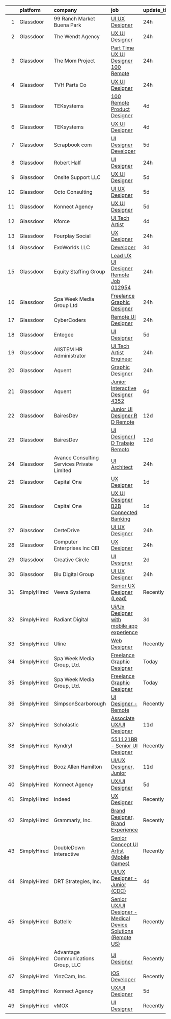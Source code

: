 

|    | platform    | company                                    | job                                                                                                                                                                                                                                                                                                                                                                                                                                                                                                                                                                                                                                                                                                                                                                                                                                                                                                                                                                                                                                                                                                                                                                                                                                                                                                                                                                                                        | update_time   | location             |
|---:|:------------|:-------------------------------------------|:-----------------------------------------------------------------------------------------------------------------------------------------------------------------------------------------------------------------------------------------------------------------------------------------------------------------------------------------------------------------------------------------------------------------------------------------------------------------------------------------------------------------------------------------------------------------------------------------------------------------------------------------------------------------------------------------------------------------------------------------------------------------------------------------------------------------------------------------------------------------------------------------------------------------------------------------------------------------------------------------------------------------------------------------------------------------------------------------------------------------------------------------------------------------------------------------------------------------------------------------------------------------------------------------------------------------------------------------------------------------------------------------------------------|:--------------|:---------------------|
|  1 | Glassdoor   | 99 Ranch Market   Buena Park               | [UI UX Designer](https://www.glassdoor.com/partner/jobListing.htm?pos=104&ao=1110586&s=58&guid=00000183a1d53d4587440f114c602a95&src=GD_JOB_AD&t=SR&vt=w&cs=1_055ba58d&cb=1664867450648&jobListingId=1008181670430&cpc=8AC01DCC8FF2DC38&jrtk=3-0-1gegtafbmkhro801-1gegtafc9khr4800-679161780b2d5892--6NYlbfkN0AVD-qZa62sHEkA2mZ_rsedj0_PZ5O7HnowWDrY25sznZywWsRtn6l2Tfvz6jzmcASa90uhgztHUjNO5oZK33WAjZ2lorQtfX76Htf-djSdOfv5Dvm93HDY441W2oNhG3bj08h0nt3Irr68AfEQS19lm6GDsYequBH5h_dV0zSjbynHZkyT-WP_TFvd5-7AkNboeFJgA4bOYC4VQKsDeBf2al2Vi66CXnmB2YeI3-Ri1rIzErCoO4AbX4HE0TMAXY_X9KUNUzRQmAidaqGgMbTXTgMZpfGWhiNVQimuOMWEgYsvyuL0HEAiuU_R0VvuCLvJteDG02_K3OdfborSKMqYQ36_0_hTbtTdAMVRoWzVctRh4pJ0wEWMV-vdNJYtYfot0dpOuWWCf84kMm6cXttkjeAu7vmk_0ZjkgCaY0BZlvmrooU7cSoAsQKl5CQ4e9m9sbXn8a-Ws8WDH3vXSrfiCsHosn2cYg1431UsqzOVOjFCwsN1F4cz7-6jwasSaSoRHDI-k23yuw%3D%3D)                                                                                                                                                                                                                                                                                                                                                                                                                                                                                                                                           | 24h           | Buena Park, CA       |
|  2 | Glassdoor   | The Wendt Agency                           | [UX UI Designer](https://www.glassdoor.com/partner/jobListing.htm?pos=110&ao=1110586&s=58&guid=00000183a1d53d4587440f114c602a95&src=GD_JOB_AD&t=SR&vt=w&cs=1_e77de5ce&cb=1664867450649&jobListingId=1008181327429&cpc=83630893E902B957&jrtk=3-0-1gegtafbmkhro801-1gegtafc9khr4800-def495c1c910d5c5--6NYlbfkN0Adeao9D7-P1IO840jeNOJF2IMrA0-HPGc0H3yGzl0CVgR4JW72wlOIaFXo8tF6YRWXAzvMRup4GILw3Hr3mPsVCWTVwh_Vaug4OOp_8aOazhKoNdAsWoesEqISe6-hW_MUlMBriuYo1_auUO-JJpEr6UeYgF-jlOvVYUqtgslDSf13yuZs_NIA6sBWhW5J33eaLlncHIgPsSwYKGCtGyfM9-P0xlyRy_Wiq4gV6FavDAL0mdwEw7TsL1crzS_60VhsFEc4Pa4IifU02Yp-BpnpeuirA2mJBgdRoA9-vaRKJYBhhkW8kzZZ0hWNt-9qqVeFwMajbsn_W1GXvkyDjwT48g8MLBGmJxshAZqM5p-JsCEmX81CGvtazi4aA6f7SRNeDQP0HDjzA0-TQxMiDIgEnF6AExhwLStdIAubuCcV0cE2RcvIYgy1jqIMtHiFRwiarBFmzzJYrkZXpkUoP7d6r4WOhaCwhNrjhRuO1JCKl7xzaKrMUtRqQUAgTVK3e7CJ-fd6z9ecIA%3D%3D)                                                                                                                                                                                                                                                                                                                                                                                                                                                                                                                                           | 24h           | Great Falls, MT      |
|  3 | Glassdoor   | The Mom Project                            | [Part Time UX UI Designer  100  Remote ](https://www.glassdoor.com/partner/jobListing.htm?pos=116&ao=1110586&s=58&guid=00000183a1d53d4587440f114c602a95&src=GD_JOB_AD&t=SR&vt=w&cs=1_68848047&cb=1664867450651&jobListingId=1008181253204&cpc=0FE1F5EA2BC84A01&jrtk=3-0-1gegtafbmkhro801-1gegtafc9khr4800-d2ce0636e23d2e0e--6NYlbfkN0BDp_epf89aHDQhKpPegNJQ_ldQpEFZQsM9OcONMGxWx6pU56EKHF58QjVdAUvn2gVRRSmtNUrdMDHXWzgElYQnYNW84BcMqtkgItxSOlouRThwQMZ_TlrOrFQ478LTYZJPB1q_cz4G0-FJt76QegPxCdfxm_nCEsYWMVODxQOirkAOYoVurvx38EhjwGlvJ02mSgNdEu0u2n6NocOoObURtQfRlbH6x_gl8ikm3Z4vRDEv-XqO8iZn4ARy10tIZ0UohjXxvQ_9TrVKx6w8KFHXkxrwTFnmaIIWaOIAQ3-wYYklQy9aU8BfL-Yk08DQ2FMT2avONaTozGSYxaMX86uemRKOWhwlM3W99oxYJwlR4NCEmZuZbY7PCkfmtVXdn-fmgrKYUbRhi5GvfjQMPgSfnzRgPJQqS2ID40gT3cNR-56-qSABZ4snoyXR5nAgIE4ZMemnTzNQzHJDa8SEUM8GyCqk5tYHFoZ99r-weo8xi0c56nctFlKLdOJ1vZxHgupOZLR_9tKftMCJZIsXiDCI2bNgud7RDUc_9Fa0kZkgZ4NoeyfyyMP6zVr7jaeJsSLOC9brFHXlkT8d9UVzGhY6tdCZsyJdzqpBz7r38T5icqWWSvzlED4DIZwX04yNmQmcSqgJ5q856qzD5TRj2RG3pDCcBY82Iznhh5TVftGDW0B02WIEftyGyt358mWgNP6Ldk7UBSOMI2NfgPhJjU3oDHJsFvr3gOOV5u7QMKm9J0ZHDQcuIpuuEg1BDqWmr1Qz7xADmmCksU3f19QaL8iWkBxEhOAZ59VHbqXUGQ1hacqNCuHOSCuS-qNzfp0l2HWNuC075uitbEWrKX1rQafimkxDcu7F8WkcE7E1huiRA6dGA0g0Mt5JcEk8cSP31s3l0Rv8kvnXYcMymmn11cEpElhIKcpFUJLVoA4_iZyb7jaqyg0ICttZxd98y7YAS5aNoIles9LEnpH-KxGN0ddlP47-hVCuYLEWqmBUY4OiibwamgCkDAt3CB0oTH7DYR4%3D) | 24h           | Remote               |
|  4 | Glassdoor   | TVH Parts Co                               | [UX UI Designer](https://www.glassdoor.com/partner/jobListing.htm?pos=114&ao=1110586&s=58&guid=00000183a1d53d4587440f114c602a95&src=GD_JOB_AD&t=SR&vt=w&cs=1_d88b0c8e&cb=1664867450651&jobListingId=1008181314522&cpc=C4A69CCDBB3B9599&jrtk=3-0-1gegtafbmkhro801-1gegtafc9khr4800-dfa17907e39ed4c6--6NYlbfkN0AvHsqCkho3iB9eMZ315WanebSvq4XLHcvFvsRhoDrh-lzHBipZYOYi_dAkvB6mfMampkPUgzYq5hikUq84VlR5TWPft_H5qjR5hyXwJRISQnXmsle4Zk5mJCcogZa-M0LTWYnc3PYWin1_j5nXfRsxJ7x6T3DmZQuOmsbAkLG0cA8VxvsjjORbhY_Zj7qdI8gfpvP5VmIeUPME8syneSp0nzyfqcVWv2EsrrSET-apIeaJG0G6sAJjTwyW6-7oxEp9kqFRbvW4X5Qk7GMLgmeebWkeQoOsJ8IZ3XTe8bis3rXdJjUHuURluPjQCAJ3JnUI1Mr_5dbOxMFMQJfGmd1Slxq77pv6fOGSFX-9jbB1VTCaw5nwemzjmqZ-CWe2-NmDCjNqu6wIMlZ40U3nZJ3vtIhXWFRlXLxAQERfKBdNz0m7M5av8d9R9R2rvL0KaRVoxfGoNMwYHPYbcT3T1hlEVvJsyLQLYjy06S2OkeHROz_-JAc1qcUc7nQI1C-UuoSsux4TxBDoPn7PCv5n6wDq2CdAjB3QlOpZyzcl6xggtiEHBKaQl0R2)                                                                                                                                                                                                                                                                                                                                                                                                                                                                                                       | 24h           | Olathe, KS           |
|  5 | Glassdoor   | TEKsystems                                 | [100  Remote Product Designer](https://www.glassdoor.com/partner/jobListing.htm?pos=128&ao=1110586&s=58&guid=00000183a1d53d4587440f114c602a95&src=GD_JOB_AD&t=SR&vt=w&cs=1_5bcc2066&cb=1664867450653&jobListingId=1008172766172&cpc=9908D8D4413DBB8A&jrtk=3-0-1gegtafbmkhro801-1gegtafc9khr4800-44432d57cc0f1c24--6NYlbfkN0AuKz8EBO1xHDEL7V2YF9xF3dC_I9B9i-Zw2Jh8clPMK3KTieKealHQMRxLfyLBLKJ4QXP66uOfd8FmCQ3UT1BNMPu0X8KDlnWmg-c6qTsuJoC-zhwBKqrMHH0jvmo1f0NkdLzQFcgBIe7NEkrP687viMG5poQoSKDrSdw9r5NobAkA9_Bj6GslhXApPa2SlgO3nPuc-SB8UTRXnj38FV3gz3Q5bQtKJcfKNvSnuVKMGExqtnx2jqhL69yVbYvgT_mL24fHjNq3yxCi3j2os2QhQ1x-3TvAXu7S9nlWX_uubwGoExPnI0Xw9xdHYJZ6lK-r9AKh8g_SgTL3dwn-fnsEYs78YIIY8PVFzRBb5DtlS1n0r0GW_EUs1UoeNfN0XOTWQuk0jSpGxK_obkmoQleNQaOnM7x3VjToB-awp5w3vTDxX-lv0ho0e_0IUFRWRuSQHft3K0L1b24rtzEpe_hnI5eNgzRGatOrA0r6nIoPE-kbKPhCMqGkQkzvRu61IyMzq_ffFnyc6ouRhXfBuxurBxnknDVh50VTZBJZgjYiAfRkLdN4QDF7_VOSLOdhwnfY1SSs3b2BiIgE7bBDonRAyXIiVnLrJVAYNzE1mIGZQVbcB7EsxGsjOi0RBU6HrJJKWEqMz1ncu1IiHilQdRabWn_2lVEzaPZopA5AbyO23LOumps2ipgwIpWhOzVW_Mf6PLWVt2L-pBLY-No1XxXn8ORL6Kg1QHsywWa9QsrjKy8_BxJaWQaI2jmx8W6JO9dZq4j_ivH6Mr4HHtv8uhYlw9Ima_xsVWkpp8yuD8BB2Aq2smbNLZ-XQ4ESOrzABRKjZfuvzuTDRlUjJnvXjE3tH8nn5B5xFFISERS_jtMJMDptnxA_eITlyq4i57t3uql6qyHi7Gde5Rl2MDTf4O8HZTgSnA16z1VyxIMRk5o4pg%3D%3D)                                                                                             | 4d            | Boston, MA           |
|  6 | Glassdoor   | TEKsystems                                 | [UX UI Designer](https://www.glassdoor.com/partner/jobListing.htm?pos=123&ao=1110586&s=58&guid=00000183a1d53d4587440f114c602a95&src=GD_JOB_AD&t=SR&vt=w&cs=1_7310a285&cb=1664867450653&jobListingId=1008172766180&cpc=2CAED5C921A5F994&jrtk=3-0-1gegtafbmkhro801-1gegtafc9khr4800-90ebe2972b67f183--6NYlbfkN0AuKz8EBO1xHDEL7V2YF9xF3dC_I9B9i-Zw2Jh8clPMK3KTieKealHQMRxLfyLBLKJ4QXP66uOfd8fYlyUkRWqt8kkeRvAaxr-d9sAlGLo2E32e4qthGQE_TY1B5cH1PYVB5JkENwHMk9qThWErUfcAi6IsTFkH6tEKd4rzI4BQ2pvhDMRqMRzrwVuVm91vZTIi4Iwk_miTQw6EzrStaHFrdFyQnBbO54cVwXZr_9GF6XnkjgmRh1MaZd6ix0LYGMdzN4CKb_8QlM6LhcSZvypknVxVHt_6yMSQ5QoYRfqKwp9mKuYftPQ79GbvqnBZNqEyRCUKyJt98V01vQqEMmMmXdWYbOdqrfEoKdegjH-0cHRAiwHSuXhfJL7bOfN5RkPQTr7RbdAgYDU4N-QbtbO9i_YJsQXSdDinyC2XLsm_-tcQSc2UTuf2_xfOT7v2dTsMzcihO_D7IXNpvY6V7OrTfaT6ZfRZuQb-gNr8FKJ7C4olbiynlG8GNGsQHqsLp8xrYNEf6eW-fMybDW70zFwgQS6s02rnivXPUvA2N_Lhm-99y9I38X-a_c_nOROJJNFozgv9V_pTmJhB_aDPwNuMqWdSVoABzMpLFORUjWU57Jka4gR4ZLK9CDplXs6amfaj4l92MP6Dnn8PcYR0E4cN1foLqY2ZVa-Nx29BCUuq7alN10teQBsAYGjMAbZPAgyqQ9dJu4v6E2xINiBgqzIrRh7dcQVvvPAIDIWXCbg7PKPHoQEh-5WqPVxuCH5PeiFQnHK6csp9D_yihcceS5Ns_n0W2So0F66uyULlX-iyYru6SHIADCHkWm5CeDZUINtEMndK3w-xPnxNAWueSXPbWbk0cSsBlpQ_GujD6qpO84j5NLnbsXC8baNvmFU1zn8trUUORj4BWkJRoxO5wFNd3QXwUFWbH5lMRU0RnERLpg%3D%3D)                                                                                                           | 4d            | Greensboro, NC       |
|  7 | Glassdoor   | Scrapbook com                              | [UI Designer Developer](https://www.glassdoor.com/partner/jobListing.htm?pos=103&ao=1110586&s=58&guid=00000183a1d53d4587440f114c602a95&src=GD_JOB_AD&t=SR&vt=w&ea=1&cs=1_280826e2&cb=1664867450648&jobListingId=1008168650416&cpc=D7FE8E303655E3F3&jrtk=3-0-1gegtafbmkhro801-1gegtafc9khr4800-62b34dc2ac0b666f--6NYlbfkN0C1yppl-0ekVUoPe3ZKhKQjCocelex8BczS8oiB1y4H6D5mfhWtO58RS_RPbOjQdgdRpZVKCGkuKevbwxgGfsFKUckQKEEjV0lThO3FJ3CpAhFzxwLzD4t2KKMDT4tJo97gxIsJtm8mFW-2M-9v8-Necl0GviZ8_EnnmdTJ12_ddQeQaXotJQFyCf0SWF8os7AejYLSsEV2w-d_0NUPct6PEPiEWBKw2NwCMTOfGzhx2FFqu7zY0wdRBY_wd3GqLrpcM-5vlKdYJH4Z9Xe5nn6tf413TFcYEqPSrYzIKahw8UtCvWsAJeAFNeSSmwqO-MVMkcyAF4eycGoagwfdqOmoQBNBTjFjCRKTSXak4kWmxenz6ZHRzQ0kJ9fINQHSWwyo64lUpM_Bgm51GRZT8UzuRH1s2hpHQpwXMvhR_DPZXktIamEtoSTFx1Kp_n6-RsR6WcAywj8uYwHBgtty0UEFYX0g7Ftn6tYcSJ8QPK4EHJsRoz04QvWQgHp7RsmxX1qd0h95d4Cp46vEsC-_m0P5)                                                                                                                                                                                                                                                                                                                                                                                                                                                                                                                           | 5d            | Gilbert, AZ          |
|  8 | Glassdoor   | Robert Half                                | [UI Designer](https://www.glassdoor.com/partner/jobListing.htm?pos=122&ao=1110586&s=58&guid=00000183a1d53d4587440f114c602a95&src=GD_JOB_AD&t=SR&vt=w&ea=1&cs=1_9f9d78ed&cb=1664867450653&jobListingId=1008181309373&cpc=C4A69CCDBB3B9599&jrtk=3-0-1gegtafbmkhro801-1gegtafc9khr4800-54c2c1747816ef52--6NYlbfkN0CpzDdaQkua3np5pkmj49lKioZwmwxQ-yx5plwbYmV_M5QDgP5U2s8pTcIrES5uNWEKEzOfTa809o2Rnu2v6jkewTx1E61nzB7Rep10S9jJWnYUmBAM-CyiqP7OzEPgCR0WlcHnld8831fBGBXqI2LsLHLNL7F4uDiT8EV5f_hiSP4KGNtoyWc9g7oNGmSTgN90z6Jzwto2E9fxKbcO8E3Bt87llNaAI9x2LliwMBpbNRrU0R18Mc88OLV4zeU3R6KPWKHxM6tnr5hTn0EQ8Vj458QIhS-GN6xqA_DEPSitMBt2St1C4l0UyWKcvjIPibpW4u8ooOKYe7gASLkVE6opqi916bjH4iW1x__DneBVXKjC-Oc4IHeEQrruaH4ppAVt9MgzkvF_2AIct342C3F37T8RS2RtsAkKVLRAlHGbQfUpZp0dvylBvzZSi-czhv0MmoaGz1q1mFpxel7SIKHMMuU2yt3F2-KHP5thQCw_cT8k0qg-XX-08KhWQY_3JExzToNWTgQXaqusN8FI_1fPHh20hzAnYSHg-konDu3k77XJxev3LdQ9)                                                                                                                                                                                                                                                                                                                                                                                                                                                                                                     | 24h           | Minneapolis, MN      |
|  9 | Glassdoor   | Onsite Support LLC                         | [UX UI Designer](https://www.glassdoor.com/partner/jobListing.htm?pos=109&ao=1110586&s=58&guid=00000183a1d53d4587440f114c602a95&src=GD_JOB_AD&t=SR&vt=w&ea=1&cs=1_075a2750&cb=1664867450649&jobListingId=1008169414448&cpc=F41FEAB56D215062&jrtk=3-0-1gegtafbmkhro801-1gegtafc9khr4800-a2aaa8486b49cb07--6NYlbfkN0Auk-QkTeXAvl3GClZfDM17QnofsqdUwCNpvBU1ShVA2_yp9Eg1uWSGJ1J2ClXU4kC3icgS9_W-5OsuWunWt_IyctRlB_pbyfy0dghEqf4VNyql2VDZ2IGt7AMSmGCYyfN4lJqudB2TMcLul0G85UmzqSdWchKEuZt7nw4iQuQHG9yX2SOt8G79KsOTwlB5zvnQfYExecfPmNKdisnH0lETx0ZPwn3u1bGHD9DIZ3HQapr1Gm88dbO_GVDELnzIgukYvU8huJ8f0X-fBomD-0Itr7NIVyStoi_uPNSygNRzmXyhp-bN3xQSWIYpNZHEaCLp5EQAO5a7PF1XnhngTzD0zNMCC8fPUiUlXHPom-TbDHJuQgatHjSVU8ttF4GWuX9Di6oNYnPQOdHi1GGDTqCXeVRlq9nw4Z01cOxiyDBugmmd730O-kUpEzHoqcfX76DW4aOFETMhhJO-JzLqsYntpGCeLo6e6K9dytmf_t_pbekZwHFBfK5f)                                                                                                                                                                                                                                                                                                                                                                                                                                                                                                                                                                  | 5d            | Remote               |
| 10 | Glassdoor   | Octo Consulting                            | [UI UX Designer](https://www.glassdoor.com/partner/jobListing.htm?pos=113&ao=1110586&s=58&guid=00000183a1d53d4587440f114c602a95&src=GD_JOB_AD&t=SR&vt=w&ea=1&cs=1_bb0d4224&cb=1664867450651&jobListingId=1008168500556&cpc=B076152010A3B66C&jrtk=3-0-1gegtafbmkhro801-1gegtafc9khr4800-b371f68b6cc4eaad--6NYlbfkN0BUILWTwFEMoXKrKssGyD8iTIA4IasGWC9VuLPSE7H-z3PWa5O78tC_NkFRpx8Ok5lPrUM7VPeJDZc1K6nRz6VTjVqrFkmtE1Tu5MmOi-VWlYxoX3PZSwQz7msP4ZNglGJEcCFNl3jkA2XF5qu19Srs_qOr8Em2AJbfiSkMTCMKsvYpLkr4E9oiEiMHqzWG953nS3j-aKf7tt4PcIXg-3SsOPkLdGqif9qV6djuLhgg0AvT6kBIEnePkdW2sdW16kTKX8pKCj25Ct6W3KI-0h25NNg_hqrqW073WEHkdelecdwYd4xAfoH-a0dZA1vVgPSYqPa33LFlh_gEcKosi4Om1gj0priotz2IZto_xveO4_P8a416foMC8GzI8lfWiYrQg6yHnDYEyeLvvf205DPoyx0nYmXgFr95r9PhvMscOlbPT4e3FS5MiL_6ux5XkiY9pWoe7BytPgGwL50c4QvNYjAUUT5s-k97XHLFgstHS_0JmLzselroPexSevp5rFh9hySaglo_wQ%3D%3D)                                                                                                                                                                                                                                                                                                                                                                                                                                                                                                                                      | 5d            | Remote               |
| 11 | Glassdoor   | Konnect Agency                             | [UX UI Designer](https://www.glassdoor.com/partner/jobListing.htm?pos=108&ao=1110586&s=58&guid=00000183a1d53d4587440f114c602a95&src=GD_JOB_AD&t=SR&vt=w&cs=1_5ad6b805&cb=1664867450649&jobListingId=1008168438925&cpc=6BF42D0955AE9A34&jrtk=3-0-1gegtafbmkhro801-1gegtafc9khr4800-9b61eef49c5311ef--6NYlbfkN0A-7AasZqH9Qn1Anb5-SGr1cEoKuvdHr_Nh2LwbaEhTGEydg6s1jxro67S5AJCHI4rCBnE8SwSEChdyMxCt7PW4zVyycmXIqTm8Idwfu1X07f4opH2Wlp_JY5FDsWaDDWmu8V3Hj2CCU_jidTElN-oSw1EgEgQMTamuJ_XaRKgvdppN0e1kKCMBxfxR7c6NgOIpfdv6WJ3C1RBJGz54FbRZTNx9a-_0iJt8PJr6rUnDrsE9nJRFx6YG07jUPV5XhpGu6KQMKybue5lpAun4fajtWSaLDXY6Twg2Op4bRVCNx69-oD-vCYJWyre-9e057Mj8SC4v_asstaOVYruYa6aZlhnm2JX-rY9PJ-u2RN1vJNgTV0dArUyPDtK_BEcsiul8MQ-2YGeHJygPiSDkY3i4n8R48DyI5AU9YQVOirc1CNvNGtPpCQhax5vUlLm3Fk7MFoNUGsFVeIlidgxN9o8u-eWBDjnHS0rkvrTXOpntYlfqlqFSYoY0YhGl3yBZwmM%3D)                                                                                                                                                                                                                                                                                                                                                                                                                                                                                                                                                         | 5d            | Remote               |
| 12 | Glassdoor   | Kforce                                     | [UI Tech Artist](https://www.glassdoor.com/partner/jobListing.htm?pos=130&ao=1110586&s=58&guid=00000183a1d53d4587440f114c602a95&src=GD_JOB_AD&t=SR&vt=w&cs=1_48d16121&cb=1664867450654&jobListingId=1008171475881&cpc=334ABAF5D42DC775&jrtk=3-0-1gegtafbmkhro801-1gegtafc9khr4800-8748ed1c41fd3b3d--6NYlbfkN0C5IatSLh_Ak1q39eQQoPIxD737RW9NeiYGvIRXkrLjEBkC4LI6KweFWWPiS1PvvlwxA2m4CamoThoPYW6CxHGLk7ATe_Ty352287DtOcs0O887YIIINEXee3FgfCvQ3FDnHWz5iqrayxNrdw0fILeyuW5zl-9iFm0xlNvjbbxNdRV6UyYmhz2cfx4JMmOlQ-24N4cAbRiGr0IWSNz0qykQF9PemnEapgWJwR-5dppSaN4jkwAS42PRzD_QLC96i5oscvJ9W9B1EsESMI_ULHkpgBURRtGyJAzJftvFZmJjLcDH1j8_ZAs3IZOZUS_uI2WafrwfKQSc3HyDsgVm_RjYELjVycMQzi044us9tl4RD9r-Y278T51YYZ6ysXUw5yfOV_5vbxBggrL8_p0IckpsTZciRWGrDatF8U4REBBVtQRWs9pv3QHWp5d0TkQfgelSPHDkbkyYllAqqMwRbJjmWvlzch92dNpVGfuGEMmCgIWfX9RJieaI7qtFO9aBP8q__q3chYnDa_ActVOQILFOdOLSDhNvhqrL9WAKu3iGLdMaBo0wSkXcBaFnzTPKt2tMjZL7-WkALlotN3TmqNLO8CfiTGSPY9I%3D)                                                                                                                                                                                                                                                                                                                                                                                                                                                         | 4d            | Redmond, WA          |
| 13 | Glassdoor   | Fourplay Social                            | [UX Designer](https://www.glassdoor.com/partner/jobListing.htm?pos=102&ao=1110586&s=58&guid=00000183a1d53d4587440f114c602a95&src=GD_JOB_AD&t=SR&vt=w&cs=1_d8c7b679&cb=1664867450648&jobListingId=1008181037073&cpc=1D891ED3EFC3904E&jrtk=3-0-1gegtafbmkhro801-1gegtafc9khr4800-3db3dfd962b0eb12--6NYlbfkN0BKgzQyzTF1Q9mOsR1amaS-juVGLjHt5Cdom-gEF9y-xQXLGdfif3v_ctjRrlTEAbi6cB-13qKNUKDn9hT6yQEz8oKAMECrepOza0dNLk9yJhKVby5MZ0y9_CwN1yjI_0HSy2jraH9OCikwixxpHHzZXPz6nbqWuOAN2xu1Q89dba8Z7KLOqAiEx3s8ea9UL8AJOOl87G30ucPHYhCWFl4Uvqk3tyaCnes81sCd4bimDDyhvwHT6B-aGEwCRXYPFl5vU3rjfVG4siRKbA6KQJK3bhi-Nn78gt3r3-0bECDi6U8YXE-C4-7xMxzICdQogIQq7C94553FDoSTML5dA7_v9NGghrmP4iydpNqLBuWJ79OwyRo6csMN4PlSfP7pTD3hbUpqHQ55dsvUKsTc3YQhtGu68M15k_vtby2hrhwnfUoAC8t_JobfDKumI8pYH-2Hd7qaILdQWClAxWvZpqCev68aNDB_JE3Rc6qz7cD-bXtQggYLQV7WGfYL27CGSq8%3D)                                                                                                                                                                                                                                                                                                                                                                                                                                                                                                                                                            | 24h           | Remote               |
| 14 | Glassdoor   | ExoWorlds LLC                              | [Developer](https://www.glassdoor.com/partner/jobListing.htm?pos=112&ao=1110586&s=58&guid=00000183a1d53d4587440f114c602a95&src=GD_JOB_AD&t=SR&vt=w&ea=1&cs=1_4cfc549e&cb=1664867450650&jobListingId=1008175635893&cpc=03F67E1B243A1AE3&jrtk=3-0-1gegtafbmkhro801-1gegtafc9khr4800-5d85ba86b372ef93--6NYlbfkN0AbXbwdd4G-YnG1yeUundPTBYjd-9I_qiQ5G8GofE7fKqcZP_LzImiPuBZhXsDpuG_iUqdxs8T7CR6C3oeLnXKwiI8hGcYvsKxwAhiHpFC_3L55QqStgWcctxbDR6NVcumhe6y9SioMi0QBMdrVFkTQ-gkI4vEBXoeyr-C0I_9dmjpqc009TLT6Jcba7DLl-aQ_HD12sDmfP0b7WVdMmw_xBpaL8_6TnBmF9OoV2Q9sY-A8AsOIWWxILCEaeQvLpFu1BoTeepoxwqudafl5aXMQ6jMVEo0b8CHaJ5rHfmfwyXo0IQ5m1HBIODsh04YDacCnJquajR3qLMtq-bdF948bQW2EN68Fc_cMfzdVjDSjH53Zgit7XNDl6_YAD-JX1CNv_TMJtIHKnW1OuH_FOijQTiJIHScTo_Hso6ZQVyOTmDdoaQUSFcI8am2mjFJZZzZecXP1UEwTIildg1cW368IewK0uAjbtr6-hXxYvFahUPVeTvkaYBr4J3WVJypbyzc8ARLisGEyqNS8Ilr-euf6)                                                                                                                                                                                                                                                                                                                                                                                                                                                                                                                                       | 3d            | Remote               |
| 15 | Glassdoor   | Equity Staffing Group                      | [Lead UX UI Designer  Remote   Job 012954 ](https://www.glassdoor.com/partner/jobListing.htm?pos=120&ao=1110586&s=58&guid=00000183a1d53d4587440f114c602a95&src=GD_JOB_AD&t=SR&vt=w&cs=1_51cda410&cb=1664867450652&jobListingId=1008181237415&cpc=AC285F3A3ECA6BB0&jrtk=3-0-1gegtafbmkhro801-1gegtafc9khr4800-4658eb9d48f9bc9c--6NYlbfkN0C1yyJIapRlEdYOhDmVropYbNu6_NST9zaz4GWjsOuGwSr2S_wuxMSgMUxyoNOegNLn5vqpKcVZeKFb2L8DvReyOQFtBIs0TBC0UFtrWFn11p8bUyBPxZ3TgOljAsBgeOaF1z3UR8UDGW5-EYgkLnbCN1yHqQRMbfRUfvCBLX4A8kSCPylsrzCNC8un2RnvjVQ1Tp1yHX63KuofgvJBTRnTQFxj9XopXDqC-_2omOjK2_A0c0nJNz3Qa8aLFrghOLDEH9OFm5hRrX5vRBMCYrI2HCjApLUUVyeSVyXhGwdrjRGglzgyiQQ3Hr9c0jP54hkLY_2f6XuOyTHeRnDSuq8l2EOY_RW2Wmm6jgvywpCEvuHoEnUC8UC4zGqNDHM2A9H6hnsu-mN6uicL9zWNPrvwYLVcO2EjURL000CHsfdCxW0T6LJ6j9NI-99znYsI6klGNKhT3DzQ4DhFQ4CiUpd3mbdl7EEyBZG7PHs1CHpUVR93Rl9GkVhTlYrXr3DmgdD3VNfQrqQDwj8vP-A71pLq)                                                                                                                                                                                                                                                                                                                                                                                                                                                                                                            | 24h           | Remote               |
| 16 | Glassdoor   | Spa Week Media Group  Ltd                  | [Freelance Graphic Designer](https://www.glassdoor.com/partner/jobListing.htm?pos=101&ao=1110586&s=58&guid=00000183a1d53d4587440f114c602a95&src=GD_JOB_AD&t=SR&vt=w&cs=1_91ee7cd5&cb=1664867450648&jobListingId=1008181262791&cpc=5EFBB0462F9C6B7A&jrtk=3-0-1gegtafbmkhro801-1gegtafc9khr4800-aff8567d6b7d4b5f--6NYlbfkN0Ccz91IikEUpXkkAqmC46vnVGGSbrSQJDjRi725E1r7c1AqDusr12jHHKSffQxsfs1ettvMD2a6gAwyXEGHc4Mon8Fa7XS3go0xxN7GTYr-MEFGROXmPWd2L1VIFDWwC8xOUcVMxBaiy88ZX39fIn6vRD4Zr76ZG1tzqg485Caipe6zFlAEwFg3A25wEMl--WW_X3sSj98eM6NdzYuiV66G9O9XKeZaGv73sZ1tELsRdD4_PPQ__ulh5irUepncDgDRDDkXOOb7wYZi0ywvYF9EdNbr1j_cG_nGL-cC5nrsWzQX7IyVtA5gySd5RF-MPpz_3cKwuPlhBLnHZAFQfKpEzh0ICnyu5sbGKfRNRs3fA_vXALrPeHo0QjzkmTA3LFnLj9vcBMZkcufLwX42JH5j8qo3zAkwjURJMTF0OJ_ckR-PRL4oS6bnAoBgmccc9vqP69xCwtHPD7O9Pp_HTsnopS3TKUJxfiMV7EJxJkjtU-t_7mffCnU-mbYKFwCfXJckZ6iukBt9Pw%3D%3D)                                                                                                                                                                                                                                                                                                                                                                                                                                                                                                                               | 24h           | Remote               |
| 17 | Glassdoor   | CyberCoders                                | [Remote UI Designer](https://www.glassdoor.com/partner/jobListing.htm?pos=118&ao=1110586&s=58&guid=00000183a1d53d4587440f114c602a95&src=GD_JOB_AD&t=SR&vt=w&ea=1&cs=1_923f9b28&cb=1664867450652&jobListingId=1008181923421&cpc=6FC5BA77C9A4CD78&jrtk=3-0-1gegtafbmkhro801-1gegtafc9khr4800-7747602d78bad512--6NYlbfkN0CpFJQzrgRR8WqXWK1qKKEqALWJw739KlKqr2H-MSI4eoBlI4EFrmor2FYZMP3muM3gkbwWu4RJppUUqutDWodvdAdtfmVWe9FldzAWi_W39JFpWaMpCc5GNSNUuXipttHV8QoimdNKTCu5_OjWjMvjrhsa5Urc-wsnNJMmi8OVPGOxvmSZ-zz8QIj3ofe5HnVGFxHOqvj5LOP7Jombfwc5LyZhFh7URmYEBcvhxwNRvWSZY4WdGhvcaVJNW4ToK-I03pVxoJtGcmGuRQdCIJp83HzBlJMkn3mydzmDtzAoioQ_blCJF7PHX6uf9SSZxXlQWOy73-jvc7r0xYdX8ETguMVmY6DtpZRty-fTTxer6Z3aEjp8ItjPKdkFNOONlJI0kUnwoE0kLAwlTJP4gMlU1UvpUuqsV2nUVyMykYJKJjLWN04y8FzJWBR8DFyGb2zlKoUhO-zMyp21MVEyxfN3Wo7TNd7h7llSJDztScYkkB0JZI9cWEQRgkaere79dYL4bYPvEWTkuYGC488F1FjWyN6T33-Au9ZFKC5vumOCaFRmSKPOwmbQ9mVVxVfQRX8-q3Dh-qdi6EEvXo3nH8Ir8lhW2TWc0BanSs5461LK79IZlLTrDTAfcag4_XRk-feRfZBJqiFfB1K9oKQm4g2MFPfX2EfOxu5Kx1jnssqIgg5d5kEFUiHRh_FLLvlGsT09kRpKYH1tWsim3yic56_2o7uttrG7f0UsVHRCMXrD9e2ea53_hrCrYjiYkmiJn-TpUEVN45B_Z9IkOuOJT-17f8zMlcERJ44-SEgF5cu1UgR7mL4uOCx96Gvugk-kWkKL9AcGj5_NRSCQzAH8BJbJebxO4k23l4nUi82VMypaQVBSL4MVsNsKQq3ClHsHPCkae6x0Yj8SirkzURwc6VQvWGeUfiqiZOTOMUk01MVYFLby0zJUjCeW7uIaJzDEUQtqMVZs9goUgk9jOPrG9g3mUf9lzzkIs0t2w_45MekZIkRdCftjzT3UsyJXQluxzKk%3D)                | 24h           | Los Angeles, CA      |
| 18 | Glassdoor   | Entegee                                    | [UI Designer](https://www.glassdoor.com/partner/jobListing.htm?pos=127&ao=1110586&s=58&guid=00000183a1d53d4587440f114c602a95&src=GD_JOB_AD&t=SR&vt=w&ea=1&cs=1_efc7e5bc&cb=1664867450653&jobListingId=1008168626164&cpc=8795CF9063CD573D&jrtk=3-0-1gegtafbmkhro801-1gegtafc9khr4800-d05ffa529699ded4--6NYlbfkN0D6OzZjpD_hbicRkMZwNNvvxSeL23iIfvaC4EytleQ8zNLg88ysmJxqj6Sx0aTMZaPTHl41lFnEhp2qfm1qZ6EOrWIFapdg3odQXE40XvsePQQQyLqTXLfsueXmSE08QXcmOeV2hzmvOPl7n5rfoTNcq5AtF-bNSidmTdINlfnaJZ4Oeqe5kKIOVdFmzEwSIxIqSYyFFnxk84FuZWE7YumQTTJen3GKuRL6FAEzoQsurko5ZWuHfUfj-ngix--LYmGFItgKCfwy3z8QUKOMb29Tcblek9gNoGpITpd4TqZrbNjhEGTLENMqne2at-7Sgj90iri2AXbKEyetP5F_Qbv-yXzXIDg3-hcpGRqC48iLvt84W4fL6zm5yv_jINULW3XImxZ05VjG4ukXXPf15zIGn_EG3Y5p7OOa0tAaJdixwvMnX_C6G7bAQdSBH0jOByTKinP-8QnQHiZBfHXaAo9mltG94mfmrzO0zfRGJpoUczabZHhoJyGLDQJg1yA4res%3D)                                                                                                                                                                                                                                                                                                                                                                                                                                                                                                                                                       | 5d            | New Jersey           |
| 19 | Glassdoor   | AllSTEM   HR Administrator                 | [UI Tech Artist Engineer](https://www.glassdoor.com/partner/jobListing.htm?pos=121&ao=1110586&s=58&guid=00000183a1d53d4587440f114c602a95&src=GD_JOB_AD&t=SR&vt=w&cs=1_74f28f4f&cb=1664867450653&jobListingId=1008180858249&cpc=F7A2269C793D5877&jrtk=3-0-1gegtafbmkhro801-1gegtafc9khr4800-620147743c7dd2bd--6NYlbfkN0AiZrMnqxUjvkrH1BfCsd59OntStyTxBw0I9DVEtrwMU7oHuTjaKf6QuHiCQ6W6q7m5zj-jKx3R8Aazmb0HplWD1bITnAv-DBCRmJ4JvACF_33bhxLGF2bCqFIa2ZvC9Ce0tsbK09rsM63BAZyjRPVessShNcKNVfwT95Fz3fPXT-HU-oZh4HHwXymnD9K6IYjXFlO9ztbJThnJTY75d8_POskIJF1m2THqu2Efu6PNcT0VVktjRZUYe8ymqodyjn_aoRO5YpgRIisWIbOlqI1aCnjTAn87pkmWSy2ljejDtYa0nFPmpRTmDAM43IjTauvzDYOogV7LoYOCe3ayCXtQd2HjdspD97WJv_99fAnJdRrKydAowxTvpmryTbVZRXo7mf8egjZfDMwyP3jig5qxA0X7iJWYpLZtbnIm99qzHkKdcn1gffLZAHhuJvB3g2rJOsjOiQjJANs7GvZQ5e4pgYv-8x-zy3x_OTNInj8SQrKfBdxxNfg6Y6-SA9VSPqV58whSoKxMQ_yKtTVzvHr2)                                                                                                                                                                                                                                                                                                                                                                                                                                                                                                                              | 24h           | Remote               |
| 20 | Glassdoor   | Aquent                                     | [Graphic Designer](https://www.glassdoor.com/partner/jobListing.htm?pos=126&ao=1110586&s=58&guid=00000183a1d53d4587440f114c602a95&src=GD_JOB_AD&t=SR&vt=w&cs=1_772ca61a&cb=1664867450653&jobListingId=1008181040417&cpc=8795CF9063CD573D&jrtk=3-0-1gegtafbmkhro801-1gegtafc9khr4800-4527240f66baf499--6NYlbfkN0DMrcEu7yrtATojKJA7cEzGQ3FdRGWLh0CZQInL4ECGI9gD0Wolx9R2EDT7B77c2cRH2K6smGPUzPLkxh0Nj82zYU5tvffd81LKEPJExW9v5fzMoZBr5O7yorYjwYDI7YynjD_CVT8n3C7XNfEYyfcnmQO-rloCNCMiIdnn5pVIoZ2s0wGdNEC85dufIvdx_kOMLR9_sXU0z4juQRL5wtSgxBbfp3frIv11pRPxkSTT6vIKsOIazX7CxyEwoakn7EML32OBQ9Xc2wAGtsim2b96hDM_L_XZi2jKrvEu-CaNA2zs9_S152i43sdLUA9ZfD_xGn46oX0ESeAV1RqV8OrE15O-tU1Z95gTczMumszy1nNe2m-FCfcc4rcD_rge0ZCv4nbZXYIOg7GbGOm-gRb4r-5UT3K2bdU8VguFNtPowzvtzt3KYZe-lM8noBYsCq6kXsa85q_4AWWKsmh3zGd62mwwtUSeBiQ%3D)                                                                                                                                                                                                                                                                                                                                                                                                                                                                                                                                                                                       | 24h           | Remote               |
| 21 | Glassdoor   | Aquent                                     | [Junior Interactive Designer  4352 ](https://www.glassdoor.com/partner/jobListing.htm?pos=124&ao=1110586&s=58&guid=00000183a1d53d4587440f114c602a95&src=GD_JOB_AD&t=SR&vt=w&cs=1_e4654449&cb=1664867450653&jobListingId=1008165513680&cpc=3BA4CE39D5B5DEF5&jrtk=3-0-1gegtafbmkhro801-1gegtafc9khr4800-bf130ab23b83691d--6NYlbfkN0DMrcEu7yrtATojKJA7cEzGQ3FdRGWLh0CZQInL4ECGI9gD0Wolx9R2v-Aex0-GK04wuCgzflPBRkRQfW92hu5bdB7I5i80oD0xKC7ZbT0oWx1mhDK9tT_G3lq83ALv5_npUo_hMljb4KaRsw9wJdbbIoRv6v9BEzOoHSMB09PFnLoihVUH5KT8vY8ZkcPnsvKxPIKYYZjioTCGP-SNXsSzgriiqklbDw5dDDejZ906J0yoQYyxEJcA0hb4FacLBOq04pgGq2VrYhClnmstqJ0Yxdm0c_H-b9YmQMntUD-atHuJyD57TVhhB9stqbyTSH8Rs4gA20eG8C4JhpqenxU-rFdkpJKSQOrs0aX4pg48QnvRkJvb8gYiIBad7q6BNPNv-89lG8X3M_82iz-KHEPCW2ycSg-Mya26F5SJeKfIlX2_P0uNzW4KMqEy1f99FB63J4NALcFPQQ%3D%3D)                                                                                                                                                                                                                                                                                                                                                                                                                                                                                                                                                                                       | 6d            | Santa Monica, CA     |
| 22 | Glassdoor   | BairesDev                                  | [Junior UI Designer   R D   Remote](https://www.glassdoor.com/partner/jobListing.htm?pos=107&ao=1110586&s=58&guid=00000183a1d53d4587440f114c602a95&src=GD_JOB_AD&t=SR&vt=w&cs=1_95ed0eaa&cb=1664867450648&jobListingId=1008153488457&cpc=AC285F3A3ECA6BB0&jrtk=3-0-1gegtafbmkhro801-1gegtafc9khr4800-22334d203f101bca--6NYlbfkN0BfEGkshao4EhrCCf7LYqKO8VNtf9vkQrewuI3DmTR_-G3zJxSBeo1ORWaJUaUR2cJI3o73wb8YKaLcgKq9WK8IYI59m15eV8vcglsZZ7ypdJc15E26d6NhZag-UM6mUgzEdNHISO5vO8yL995Y577DP1X9IU0A_Gw2Cg4aVT9LV24askMhQnJMsTbGgwiwPdGgKAJU3EdWxYKR4nCMaOJz00soH1z4mnssjkZW7G3x7RGqqOQ-zFuFYtRi42YNZQgtzERlTs1m4ohgQazS6py8F8ZIY8rZ9lbuUlc28t4TjCyPrH7YTsp3GC4JVmEiYkY43RiwLoSQ2uDyv3m9ORRfrBsbFLvuupLd3DpE79_uU90echozp-OGAiek2hFh0ILrurlB6lPrUeECY_JcZbGGvZMW1_LTwXChQsWGkzo6aBKS0BbMk11KckMZY5w9-5FIe6pK8KioIe82QA1DBDcDVhn-yDopXmBb5GBcZYhhviV2NDh7Um1_J6NRSkEmvoGvBrgQ6JcL1maVgaOC5sqrlDxu9WdZYqC398Dd74Aa0GBhQrSsDQfpqvlxwkAZRt_Rvhtfs0zH9aBKUrDlHq7P)                                                                                                                                                                                                                                                                                                                                                                                                                                                    | 12d           | Colon, PA            |
| 23 | Glassdoor   | BairesDev                                  | [UI Designer   I D   Trabajo Remoto](https://www.glassdoor.com/partner/jobListing.htm?pos=117&ao=1110586&s=58&guid=00000183a1d53d4587440f114c602a95&src=GD_JOB_AD&t=SR&vt=w&cs=1_883da9ec&cb=1664867450651&jobListingId=1008153486024&cpc=F41FEAB56D215062&jrtk=3-0-1gegtafbmkhro801-1gegtafc9khr4800-b4c921561e0b5357--6NYlbfkN0BfEGkshao4EhrCCf7LYqKO8VNtf9vkQrewuI3DmTR_-G3zJxSBeo1ORWaJUaUR2cJI3o73wb8YKaI-bdZnC6Qwra7mBLTTlnmNgK7D0RftTSNAoc1l_9zwTZ8kod07T5KXmmcIDT4_ptJyYGktEUg5OOBhpREQEkLsp5MdaoKubLrbY5jn8MFqwwI_hh2IBfZRDBZdnDely1nKAu_mGeDXICGpTsrr1ZKim6wfCINliFDM1GJIq73jMKOdW7sYMNhJ1W_9r5KilO81mYSaKd_7GnWdg_2otyF0sB_mHtilOCWEsR2dl2xJDgQgU0kKKvS5iEwXX_YqLofdH5lXpS4jH351B5NzIk_SQRVEqkc30RjMa0_grHCYV9uSOJPu1dLr0xxO1e-4xufuWZBH2Ot7KAnPAJwNBoLeH0f5Uvf2XNHzPQWNNOq25WRN3SeaTwLpw_TAVxewIm_l3jQ_bvU7o6Kt-Q8-rgDz8k4b7USY-7P6Z2KllWM-KFJcv-OFChTqOYsuLD-6Qba0-l9Gu0NfvUEsDBMmwdtwR711zlyCSePv5efym8K5-RQvnpqj82WZ_ouQm6MMIU__6fFhfIar)                                                                                                                                                                                                                                                                                                                                                                                                                                                   | 12d           | Colon, PA            |
| 24 | Glassdoor   | Avance Consulting Services Private Limited | [UI Architect](https://www.glassdoor.com/partner/jobListing.htm?pos=125&ao=1110586&s=58&guid=00000183a1d53d4587440f114c602a95&src=GD_JOB_AD&t=SR&vt=w&cs=1_6906ac76&cb=1664867450653&jobListingId=1008180992902&cpc=AC285F3A3ECA6BB0&jrtk=3-0-1gegtafbmkhro801-1gegtafc9khr4800-0cdd0a900e3fc41f--6NYlbfkN0BFvjaCNZ5VlaaHbCrylKfSDbDHUzfkZDvjiPkPGkPfkwreRQtXMCLhNX95G0FnFpstQFUM2q3OK4fzYV171x44b0aXxVcIhs-rrgqob-n7vQf2SAKYYpCL7x9ln---D0ltfVyAoeFcbHE2WmGkCLFnh-liuEOfSYFJgLh7hZEUEgcQriF9XZ5rsk1xRtv4Cv2Q_3DxQnFknI_u7tbdHDaoVTQzXYJ7uuq-Iedek6fVYh6TNVYNAwVL__u0SnvOmwcM8dgYSjUSJP7BOPaeCTgpMd-2_dChxYatyYR9rGHOHFJN06G9cgzKMPp4QAzSvW24aGHHUbaOVjcMtOPbrFrr31UiS1sphUCh9YEh8PnzjZxjnV4kzWtsX6HdXxg6b4Bk3TftfzIXJxuR9JvJaciFcf_BBLV-OjHeQaldT8e_6a5z3nUE9SX0ziiEaoD6kSK6FpDWwZkXDJ_TDqBhbCQthxGLIuk2XDZIaKCqpHjxMPKy-hdZVdVcR0Z4E_YrYiOkc8OE3Bdgsf4PHdwcM-hVuSuSpA1fjFM%3D)                                                                                                                                                                                                                                                                                                                                                                                                                                                                                                                           | 24h           | New York, NY         |
| 25 | Glassdoor   | Capital One                                | [UX Designer](https://www.glassdoor.com/partner/jobListing.htm?pos=119&ao=1110586&s=58&guid=00000183a1d53d4587440f114c602a95&src=GD_JOB_AD&t=SR&vt=w&cs=1_5e5968ee&cb=1664867450652&jobListingId=1008179221365&cpc=8795CF9063CD573D&jrtk=3-0-1gegtafbmkhro801-1gegtafc9khr4800-b40f3cb92be583cc--6NYlbfkN0C3j_zLGvpMLCdiZ0WC46XqVTA1VMZzOzKXPhAXwYlrNb9EbKZEg8x0wzjxx-xvfPpXP8MfYKE4wgImzSkKNj89Ej4x__fGLiQRJrU47giMpkytWjXfSUQ_4i9M56N0J0AyLEoFCO4axmq-BuZ3BbJO8yhB798aHjYwcsCfGvlBltqsHlJnfqsIdd2WlSTDPslbo0Rd3IOP_qdsnxrEmWBnLeHXmLA8zZcKAHe-ZW6HFnMywEctSAMdYxd6780mi96X7BIe1bWxrI2i8SSjIap896qhPRoUbh56xZwN0IL1RQTt-BJlTg8FBHY6eMM1UJd8VcGNesRxsxtvtF2XiXHBgYLu0guDzZdaKiOGLMjVcfZqtk7vvFGUKUk4gSUJbFZRznL4IWG4Svm9Dyu3bgN8_yXsZ-uYTHV03Yir2yosx8r1aEq4nCXo)                                                                                                                                                                                                                                                                                                                                                                                                                                                                                                                                                                                                                                          | 1d            | Plano, TX            |
| 26 | Glassdoor   | Capital One                                | [UX UI Designer    B2B Connected Banking](https://www.glassdoor.com/partner/jobListing.htm?pos=105&ao=1110586&s=58&guid=00000183a1d53d4587440f114c602a95&src=GD_JOB_AD&t=SR&vt=w&cs=1_d035a7bf&cb=1664867450648&jobListingId=1008179221355&cpc=AC285F3A3ECA6BB0&jrtk=3-0-1gegtafbmkhro801-1gegtafc9khr4800-7ded5504477a8478--6NYlbfkN0C3j_zLGvpMLCdiZ0WC46XqVTA1VMZzOzKXPhAXwYlrNb9EbKZEg8x0wzjxx-xvfPpXP8MfYKE4wjg1YPzLwU4zaqo4yM_oB5yRtSnC4Dfi3fC_idkZNNPo4WScJBPqVcPVkCmBNb-cTpd7-Ycso1XDnY06vnlCgYzwgXdP17kSzpgy4S35ynZthf2jVreT1RuiXUiuDh6m-j-B-R5dtXjA0Pt5c3u6EgQyKoTgdEszCzoLl7Kyx9fOPss7vOEjlcgMleREMQNmUJiHGBt-kHmYJdGPK3DVghg3bIh5hjOnwEugeJ1ixY31l51bWfEVhj5eJsr8xXOQGfU-ynjUEz_tvRjkJ557lnzPm4WMPdDPQY0ghxCDsI_XKUgNx26dONcD1KwpFsiPKHiEXUwh9aLANqwLizI1WzCHJABAIgQFvPZFLzfSEhOH)                                                                                                                                                                                                                                                                                                                                                                                                                                                                                                                                                                                                              | 1d            | New York, NY         |
| 27 | Glassdoor   | CerteDrive                                 | [UI UX Designer](https://www.glassdoor.com/partner/jobListing.htm?pos=111&ao=1110586&s=58&guid=00000183a1d53d4587440f114c602a95&src=GD_JOB_AD&t=SR&vt=w&cs=1_2f4ca462&cb=1664867450650&jobListingId=1008180964317&cpc=40021B6B9FB64F38&jrtk=3-0-1gegtafbmkhro801-1gegtafc9khr4800-8f5fb3293906f608--6NYlbfkN0A-LFObUpMYeQp_gfK2RH15oXgz0qH3mqjku_VExjK1Zh9SNTkc3XTPtaiEMY3wbLHTewReDl3lL6A6L34s2fLIuByXcJWM-nrHfg-PH75mkW5IUkK0nkXjcxv2G6kgw3V2wyRE28re8iPdm-VQiaThKplLZVj-_7_XSE8QgqJeLi-F-QK4yKEFWtvVm0_wLoQr9BCa7uEjp7YbQbzps66tYJNe112iDSsEl34xdbNQ5mRn92kGY6ehM6sd88adc5zivtDpcGvGYrJaQa_eOg6alfK4q8POd1A5OMJcPv1q0FZ5Ygbd_mR5vFeTn1YlBIRBT3C987j9WO0QNR0e45RTI23B_QlFdRsWjwmZrZzPU14Z2vflY1Hb6BgBMvWem2Wr32zKUM87ap4veZU1NKtz5EHJrf6_u_d16Yey99pOd6vDQK19cd4fRfCF7wTW9A_TG247lWqWAH6ctQT8pCuA7LW_rswgbO5gT8GqX_n-leDKKu8PU6__wGcLCnq2Qp3rbi58Uq1Q7BBm0jQrNJBO)                                                                                                                                                                                                                                                                                                                                                                                                                                                                                                                                       | 24h           | Grand Rapids, MI     |
| 28 | Glassdoor   | Computer Enterprises  Inc   CEI            | [UX Designer](https://www.glassdoor.com/partner/jobListing.htm?pos=129&ao=1110586&s=58&guid=00000183a1d53d4587440f114c602a95&src=GD_JOB_AD&t=SR&vt=w&ea=1&cs=1_74cd9b97&cb=1664867450654&jobListingId=1008180361286&cpc=654405A9B1E0A9F5&jrtk=3-0-1gegtafbmkhro801-1gegtafc9khr4800-603ce282ac0d4748--6NYlbfkN0AVVnl_N3xmP3MApcGA3sr6MLnz8P423WWILI1WvbjE8Ry71v-lom9NKs8rBQiPPSejpZh7nA69R0VWp0As6P68w_jH9ivFkkajOXBNJygh4dRI73aKE_UJ_C_d4fN7OlyC8Z3pQpkMK5q3P89AAF-uaVQ_O9oextRL57nifs7hWRvuV_U6tNK82ASrzsaAQpZJZcEYYDONILTsogyoz9K9eHPqDykrwqDrXHUd0DSG2aGRZaBCoqLIs3MBdSCAOL-pK16fGgwSDlvV_RHGQwupcJPjiWtZV5yS3X_U21YWg1whIKo7QWgBI124ghRoXO1rTOoHJbAfDnZsetBgpytdgQOuuw6VdnytABCP2_9INbQQL8xNAxOphNgRBd2DYUbXqjgosYoBABGv8pLaY2bwJIHBlFakGBOVskYUAM9syE5swrK8ns6Zmh9OD29W1xD8n8_NZ3fNtSmerwhHHltzH7torsdXhyHERLTuPFDbCJR7gzXeTXATQtU2NTWvAj0yMbJYvkOgKnyKB5WwN4CO)                                                                                                                                                                                                                                                                                                                                                                                                                                                                                                                                     | 24h           | Remote               |
| 29 | Glassdoor   | Creative Circle                            | [UI Designer](https://www.glassdoor.com/partner/jobListing.htm?pos=115&ao=1110586&s=58&guid=00000183a1d53d4587440f114c602a95&src=GD_JOB_AD&t=SR&vt=w&cs=1_77f138ae&cb=1664867450651&jobListingId=1008176793609&cpc=D3E44275D43A938E&jrtk=3-0-1gegtafbmkhro801-1gegtafc9khr4800-94c2c4bc70232640--6NYlbfkN0BPwlZa85gbT4Q3XYQoU_uQn0Qmw9zd_9UNfmcwtqAVud1yvyq1Z4UAlx1bxhDUi3KM_5u2pzKKaQicN2Px2d-1e9TgWXchnI3xCKokyWPApFwzoZOSH2EV3aP3XPk-YJYOzLgrZHxk0jX_A5t9CCYIEExXOHsCeUwNURfXMQmUD-4xriejnbbk4auR2d9Tl_nwRo1TolR6dRIOfCB6yMKqfjjAlPn5o5zXkC-DNdgp8JmiYoqA14nZ2i34rgKqSw51JGjjYyT1FvCn6fC973umofoEJGGw3kL-JVALE4KqLlGDuAmGpnh2cibN6Nr_eQmzS9TeTYDbIhPMDIgU6j3ClDZJOovm0f4Y0R6yg1oELPtif8HrXZM04w2h9sX01O3hfhuQuV27WtPvb9c5jFjt1UbuIq8APeUEqDC3nm45axsaBILMtXhFQK6eBsGxX1nJROq_MTou4dkFOQxntqfiXTPE6dmJ2NPCH6Wck3qMrkHPIDwmoj_2mf4DXw-vko6ALm9VAylfWHzqv84rUGBJ)                                                                                                                                                                                                                                                                                                                                                                                                                                                                                                                                          | 2d            | Mountain View, CA    |
| 30 | Glassdoor   | Blu Digital Group                          | [UI UX Designer](https://www.glassdoor.com/partner/jobListing.htm?pos=106&ao=1110586&s=58&guid=00000183a1d53d4587440f114c602a95&src=GD_JOB_AD&t=SR&vt=w&cs=1_ce520b53&cb=1664867450648&jobListingId=1008181125125&cpc=723ADC3DFE402989&jrtk=3-0-1gegtafbmkhro801-1gegtafc9khr4800-da75afd23fa452ff--6NYlbfkN0CnvnrZV6i1JGX1yqycrBVKxG_QbmFGo1hJvaAPDrdCVZbSi23JOxR89lA-ZGnoG4JIT2BmYjb_5gmIRVIlXmQvWsUNLtrwQ4f9SxbvCFb0ZuR3pO0MZdHuTb95uqifw8ZnWwKPStuJ8Aj3v0uy4llRNpwFs3uv6rC0iZBuzw8p9rYXpeY_CGFkm1rRCIG8klfMAF96GXiu1O1gbQkdXAtpF0z1VFVn3B8jcOtQxtcS5n7WO0pQ17PBC4Agb1t4xVq-y0qwhkh6XqmrbxZ-TUKgQiydyeY5lrXBxjvykewEnc1zlTqYRwTLF8yyXekY9DomXkPFkF9ActFIP-BS4L-7MpWktGHd5_7NXssTocqFs5Yh6N2mC_G_B2MOqmKCGE1vsL3ajApU2D4m5kWV6YOLhZ-eW1ZsoJ05ticeXcnBXiWFxt9c8zJZR3S8Vjy6VD9W7YjpTY8RkDzZ_OvfR1AUroaCUmgC6qRV0zPQfuZB541CAfe21AotPbOPNg7dgxv8QLh6H9HN5A%3D%3D)                                                                                                                                                                                                                                                                                                                                                                                                                                                                                                                                           | 24h           | Burbank, CA          |
| 31 | SimplyHired | Veeva Systems                              | [Senior UX Designer (Lead)](https://www.simplyhired.com/job/zotqg0LNyggwCvIVEN0GQD5X9uMwPE4Ruxm9_8sypuf_l-NU82U_IQ?q=ui+designer)                                                                                                                                                                                                                                                                                                                                                                                                                                                                                                                                                                                                                                                                                                                                                                                                                                                                                                                                                                                                                                                                                                                                                                                                                                                                          | Recently      | Boston, MA           |
| 32 | SimplyHired | Radiant Digital                            | [Ui/Ux Designer with mobile app experience](https://www.simplyhired.com/job/i-aQDSOP0MNiWzo4l0kz5kOwqY8Fh2tg0XHEJZoAxBcEqPGp3uJMuA?q=ui+designer)                                                                                                                                                                                                                                                                                                                                                                                                                                                                                                                                                                                                                                                                                                                                                                                                                                                                                                                                                                                                                                                                                                                                                                                                                                                          | 3d            | Vienna, VA           |
| 33 | SimplyHired | Uline                                      | [Web Designer](https://www.simplyhired.com/job/kI5kUAq-InikRw-9L7E4f0451pjqb3sKTzg2rEtjPg4g-FlQB3FIdQ?q=ui+designer)                                                                                                                                                                                                                                                                                                                                                                                                                                                                                                                                                                                                                                                                                                                                                                                                                                                                                                                                                                                                                                                                                                                                                                                                                                                                                       | Recently      | Pleasant Prairie, WI |
| 34 | SimplyHired | Spa Week Media Group, Ltd.                 | [Freelance Graphic Designer](https://www.simplyhired.com/job/CryJR9AAKf2L_34sWWK4HpZ5pNw0S29kdN9ZfG4C2bArA1QJeplmqw?q=ui+designer)                                                                                                                                                                                                                                                                                                                                                                                                                                                                                                                                                                                                                                                                                                                                                                                                                                                                                                                                                                                                                                                                                                                                                                                                                                                                         | Today         | Remote               |
| 35 | SimplyHired | Spa Week Media Group, Ltd.                 | [Freelance Graphic Designer](https://www.simplyhired.com/job/CryJR9AAKf2L_34sWWK4HpZ5pNw0S29kdN9ZfG4C2bArA1QJeplmqw?q=ui+designer)                                                                                                                                                                                                                                                                                                                                                                                                                                                                                                                                                                                                                                                                                                                                                                                                                                                                                                                                                                                                                                                                                                                                                                                                                                                                         | Today         | Remote               |
| 36 | SimplyHired | SimpsonScarborough                         | [UI Designer - Remote](https://www.simplyhired.com/job/qRajt9iYkJwYNM-1Dve6HGZkFsDQFrQdM44qOo6j_CsZ-VNiujOuaQ?q=ui+designer)                                                                                                                                                                                                                                                                                                                                                                                                                                                                                                                                                                                                                                                                                                                                                                                                                                                                                                                                                                                                                                                                                                                                                                                                                                                                               | Recently      | Columbus, OH         |
| 37 | SimplyHired | Scholastic                                 | [Associate UX/UI Designer](https://www.simplyhired.com/job/pobpwjMXfiLTiWX0dQWiyWOHkfg3Pj4ps-prZc9H9eXndQt76rLIOQ?q=ui+designer)                                                                                                                                                                                                                                                                                                                                                                                                                                                                                                                                                                                                                                                                                                                                                                                                                                                                                                                                                                                                                                                                                                                                                                                                                                                                           | 11d           | New York, NY         |
| 38 | SimplyHired | Kyndryl                                    | [551121BR - Senior UI Designer](https://www.simplyhired.com/job/ln0q34g6s9axBOm-rTUWAVtLoFSFqQUKmESbQP3-Av_kUwzfaMU9MQ?q=ui+designer)                                                                                                                                                                                                                                                                                                                                                                                                                                                                                                                                                                                                                                                                                                                                                                                                                                                                                                                                                                                                                                                                                                                                                                                                                                                                      | Recently      | Remote               |
| 39 | SimplyHired | Booz Allen Hamilton                        | [UI/UX Designer, Junior](https://www.simplyhired.com/job/iPB23jyOzhs-O-0kPTO3TQH69SQpY8F05OQSfxvem5f69qmnF49Wiw?q=ui+designer)                                                                                                                                                                                                                                                                                                                                                                                                                                                                                                                                                                                                                                                                                                                                                                                                                                                                                                                                                                                                                                                                                                                                                                                                                                                                             | 11d           | Charleston, SC       |
| 40 | SimplyHired | Konnect Agency                             | [UX/UI Designer](https://www.simplyhired.com/job/5KzDO2ZwTyvF7JPktaFl0OT5OxIjxyATyhfU9-KeeLz1AkSkUVaahw?q=ui+designer)                                                                                                                                                                                                                                                                                                                                                                                                                                                                                                                                                                                                                                                                                                                                                                                                                                                                                                                                                                                                                                                                                                                                                                                                                                                                                     | 5d            | Remote               |
| 41 | SimplyHired | Indeed                                     | [UX Designer](https://www.simplyhired.com/job/URziMhrNTaKa1PLKfIfrhF-GuRmaj4gn2FhVHZfhBU3tWsV0R0J4dw?q=ui+designer)                                                                                                                                                                                                                                                                                                                                                                                                                                                                                                                                                                                                                                                                                                                                                                                                                                                                                                                                                                                                                                                                                                                                                                                                                                                                                        | Recently      | United States        |
| 42 | SimplyHired | Grammarly, Inc.                            | [Brand Designer, Brand Experience](https://www.simplyhired.com/job/CciYGQDYMxumS8B20KSPsCl6nUobMNnY1D0zIT52m3fu1lE-S7zwTw?q=ui+designer)                                                                                                                                                                                                                                                                                                                                                                                                                                                                                                                                                                                                                                                                                                                                                                                                                                                                                                                                                                                                                                                                                                                                                                                                                                                                   | Recently      | Remote               |
| 43 | SimplyHired | DoubleDown Interactive                     | [Senior Concept UI Artist (Mobile Games)](https://www.simplyhired.com/job/_m-3FXIER0EWRt2IHo_cGGw6JRZF-gm-fATY-mRNGN35QoXBJepgBA?q=ui+designer)                                                                                                                                                                                                                                                                                                                                                                                                                                                                                                                                                                                                                                                                                                                                                                                                                                                                                                                                                                                                                                                                                                                                                                                                                                                            | Recently      | Seattle, WA          |
| 44 | SimplyHired | DRT Strategies, Inc.                       | [UI/UX Designer - Junior (CDC)](https://www.simplyhired.com/job/V-YAuDqaFTAE6WVj9to-5Ro_edaWx3jqiU_cYhVhFJxsLwiINrTHuw?q=ui+designer)                                                                                                                                                                                                                                                                                                                                                                                                                                                                                                                                                                                                                                                                                                                                                                                                                                                                                                                                                                                                                                                                                                                                                                                                                                                                      | 4d            | Remote               |
| 45 | SimplyHired | Battelle                                   | [Senior UX/UI Designer - Medical Device Solutions (Remote US)](https://www.simplyhired.com/job/6BVqH7iBsSK5vomQZonaGuHlIzqlhBKgxKd9wCH9Ok5xVYSW8MXSVA?q=ui+designer)                                                                                                                                                                                                                                                                                                                                                                                                                                                                                                                                                                                                                                                                                                                                                                                                                                                                                                                                                                                                                                                                                                                                                                                                                                       | Recently      | Columbus, OH         |
| 46 | SimplyHired | Advantage Communications Group, LLC        | [UI Designer](https://www.simplyhired.com/job/BqZppfSTVEwC1FsXid0QfanaTyqAobYt2B0_whjaBxbmMmGKno2m3Q?q=ui+designer)                                                                                                                                                                                                                                                                                                                                                                                                                                                                                                                                                                                                                                                                                                                                                                                                                                                                                                                                                                                                                                                                                                                                                                                                                                                                                        | Recently      | Remote               |
| 47 | SimplyHired | YinzCam, Inc.                              | [iOS Developer](https://www.simplyhired.com/job/O7s3dealHuxhU0MGhoaMnfOJziqVEUTHKEJtlDWUSPF8S_dqWf-8-Q?q=ui+designer)                                                                                                                                                                                                                                                                                                                                                                                                                                                                                                                                                                                                                                                                                                                                                                                                                                                                                                                                                                                                                                                                                                                                                                                                                                                                                      | Recently      | Pittsburgh, PA       |
| 48 | SimplyHired | Konnect Agency                             | [UX/UI Designer](https://www.simplyhired.com/job/5KzDO2ZwTyvF7JPktaFl0OT5OxIjxyATyhfU9-KeeLz1AkSkUVaahw?q=ui+designer)                                                                                                                                                                                                                                                                                                                                                                                                                                                                                                                                                                                                                                                                                                                                                                                                                                                                                                                                                                                                                                                                                                                                                                                                                                                                                     | 5d            | Remote               |
| 49 | SimplyHired | vMOX                                       | [UI Designer](https://www.simplyhired.com/job/-xu2smBm5NNkhuaClDztbzBPXLeXJvYWkiRluapxLcKGcselFZtnmQ?q=ui+designer)                                                                                                                                                                                                                                                                                                                                                                                                                                                                                                                                                                                                                                                                                                                                                                                                                                                                                                                                                                                                                                                                                                                                                                                                                                                                                        | Recently      | Remote               |
